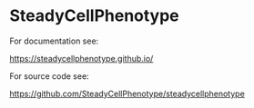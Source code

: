 
# SteadyCellPhenotype

For documentation see:

https://steadycellphenotype.github.io/

For source code see:

https://github.com/SteadyCellPhenotype/steadycellphenotype
